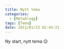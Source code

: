 ```yaml
---
title: Nytt tema
categories:
  - [Metablogg]
tags: [Tema]
date: 2011/01/23 02:44:21
---
```

Ny start, nytt tema 😉
